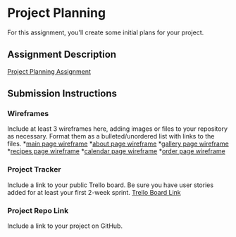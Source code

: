 # Project Planning
For this assignment, you'll create some initial plans for your project.

## Assignment Description
[Project Planning Assignment](https://education.launchcode.org/liftoff/modules/assignments/project-planning)

## Submission Instructions

### Wireframes

Include at least 3 wireframes here, adding images or files to your repository as necessary. Format them as a bulleted/unordered list with links to the files.
*[main page wireframe](https://photos.app.goo.gl/pbpgkSz3WF9iAYzr7)
*[about page wireframe](https://photos.app.goo.gl/NSCLUeLie5yc1M6t7)
*[gallery page wireframe](https://photos.app.goo.gl/b1bpDtGab1UxCWZS9)
*[recipes page wireframe](https://photos.app.goo.gl/eGoxuahePJRjWdy66)
*[calendar page wireframe](https://photos.app.goo.gl/Ar821vYJpu9g8jNt5)
*[order page wireframe](https://photos.app.goo.gl/WojrrQiw9xgZfUgP8)

### Project Tracker

Include a link to your public Trello board. Be sure you have user stories added for at least your first 2-week sprint.
[Trello Board Link](https://trello.com/b/pPLlQg46/moms-website)

### Project Repo Link

Include a link to your project on GitHub.
